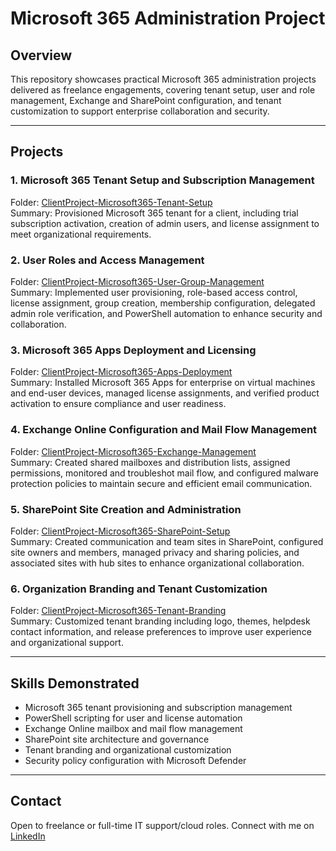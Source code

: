 # Microsoft 365 Administration Project

## Overview
This repository showcases practical Microsoft 365 administration projects delivered as freelance engagements, covering tenant setup, user and role management, Exchange and SharePoint configuration, and tenant customization to support enterprise collaboration and security.

---

## Projects

### 1. Microsoft 365 Tenant Setup and Subscription Management  
Folder: [ClientProject-Microsoft365-Tenant-Setup](./ClientProject-Microsoft365-Tenant-Setup)  
Summary: Provisioned Microsoft 365 tenant for a client, including trial subscription activation, creation of admin users, and license assignment to meet organizational requirements.

### 2. User Roles and Access Management  
Folder: [ClientProject-Microsoft365-User-Group-Management](./ClientProject-Microsoft365-User-Group-Management)  
Summary: Implemented user provisioning, role-based access control, license assignment, group creation, membership configuration, delegated admin role verification, and PowerShell automation to enhance security and collaboration.

### 3. Microsoft 365 Apps Deployment and Licensing  
Folder: [ClientProject-Microsoft365-Apps-Deployment](./ClientProject-Microsoft365-Apps-Deployment)  
Summary: Installed Microsoft 365 Apps for enterprise on virtual machines and end-user devices, managed license assignments, and verified product activation to ensure compliance and user readiness.

### 4. Exchange Online Configuration and Mail Flow Management  
Folder: [ClientProject-Microsoft365-Exchange-Management](./ClientProject-Microsoft365-Exchange-Management)  
Summary: Created shared mailboxes and distribution lists, assigned permissions, monitored and troubleshot mail flow, and configured malware protection policies to maintain secure and efficient email communication.

### 5. SharePoint Site Creation and Administration  
Folder: [ClientProject-Microsoft365-SharePoint-Setup](./ClientProject-Microsoft365-SharePoint-Setup)  
Summary: Created communication and team sites in SharePoint, configured site owners and members, managed privacy and sharing policies, and associated sites with hub sites to enhance organizational collaboration.

### 6. Organization Branding and Tenant Customization  
Folder: [ClientProject-Microsoft365-Tenant-Branding](./ClientProject-Microsoft365-Tenant-Branding)  
Summary: Customized tenant branding including logo, themes, helpdesk contact information, and release preferences to improve user experience and organizational support.

---

## Skills Demonstrated
- Microsoft 365 tenant provisioning and subscription management  
- PowerShell scripting for user and license automation  
- Exchange Online mailbox and mail flow management  
- SharePoint site architecture and governance  
- Tenant branding and organizational customization  
- Security policy configuration with Microsoft Defender  

---

## Contact  
Open to freelance or full-time IT support/cloud roles. Connect with me on [LinkedIn](https://www.linkedin.com/in/kadeejath-niloufer-banu)  
